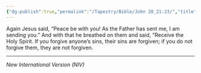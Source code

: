 ```yaml
---
{"dg-publish":true,"permalink":"/Tapestry/Bible/John 20_21-23/","title":"John 20:21-23","hide":true,"tags":["bible","bible-verse"],"dgHomeLink":true,"dgShowLocalGraph":true,"dgEnableSearch":true}
---
```


Again Jesus said, “Peace be with you! As the Father has sent me, I am sending you.” And with that he breathed on them and said, “Receive the Holy Spirit.  If you forgive anyone’s sins, their sins are forgiven; if you do not forgive them, they are not forgiven.

---
*New International Version (NIV)*